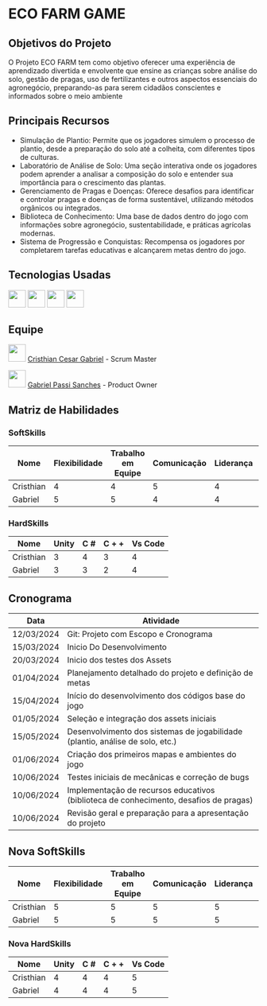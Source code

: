 # ECO FARM GAME

## Objetivos do Projeto

O Projeto ECO FARM tem como objetivo oferecer uma experiência de aprendizado divertida e envolvente que ensine as crianças sobre análise do solo, gestão de pragas, uso de fertilizantes e outros aspectos essenciais do agronegócio, preparando-as para serem cidadãos conscientes e informados sobre o meio ambiente

## Principais Recursos

- Simulação de Plantio: Permite que os jogadores simulem o processo de plantio, desde a preparação do solo até a colheita, com diferentes tipos de culturas.
- Laboratório de Análise de Solo: Uma seção interativa onde os jogadores podem aprender a analisar a composição do solo e entender sua importância para o crescimento das plantas.
- Gerenciamento de Pragas e Doenças: Oferece desafios para identificar e controlar pragas e doenças de forma sustentável, utilizando métodos orgânicos ou integrados.
- Biblioteca de Conhecimento: Uma base de dados dentro do jogo com informações sobre agronegócio, sustentabilidade, e práticas agrícolas modernas.
- Sistema de Progressão e Conquistas: Recompensa os jogadores por completarem tarefas educativas e alcançarem metas dentro do jogo.

## Tecnologias Usadas
<div>
  <img src="https://logos-world.net/wp-content/uploads/2023/01/Unity-Logo.png" height="35px">
  <img src="https://upload.wikimedia.org/wikipedia/commons/4/4f/Csharp_Logo.png" height="35px">
  <img src="https://encrypted-tbn0.gstatic.com/images?q=tbn:ANd9GcTE_sx24z8ZoHaJRps-FSfdRsRYkG03r-1lqDVVPL1HDw&s" height="35px">
  <img src="https://upload.wikimedia.org/wikipedia/commons/thumb/1/18/ISO_C%2B%2B_Logo.svg/1822px-ISO_C%2B%2B_Logo.svg.png" height="35px">
</div>


## Equipe

<img src="https://avatars.githubusercontent.com/u/102824980?v=4" height="35px"> [Cristhian Cesar Gabriel](https://github.com/AlekiBr) - Scrum Master

<img src="https://avatars.githubusercontent.com/u/101526076?v=4" height="35px"> [Gabriel Passi Sanches](https://github.com/passisanches) - Product Owner


## Matriz de Habilidades

### SoftSkills

| Nome      | Flexibilidade | Trabalho em Equipe | Comunicação | Liderança | Autonomia | Relacionamento Interpessoal | Motivação |
|-----------|---------------|--------------------|-------------|-----------|-----------|----------------------------|-----------|
| Cristhian | 4             | 4                  | 5           | 4         | 4         | 5                          | 5         |
| Gabriel   | 5             | 5                  | 4           | 4         | 4         | 5                          | 5         |

### HardSkills

| Nome      | Unity | C #     | C + +   | Vs Code   |
|-----------|-------|---------|---------|-----------|
| Cristhian | 3     | 4       | 3       | 4         |
| Gabriel   | 3     | 3       | 2       | 4         | 

## Cronograma

| Data       | Atividade                                                                              |
|------------|----------------------------------------------------------------------------------------|
| 12/03/2024 | Git: Projeto com Escopo e Cronograma                                                   |  
| 15/03/2024 | Inicio Do Desenvolvimento                                                              |
| 20/03/2024 | Inicio dos testes dos Assets                                                           |
| 01/04/2024 | Planejamento detalhado do projeto e definição de metas                                 |
| 15/04/2024 | Início do desenvolvimento dos códigos base do jogo                                     |
| 01/05/2024 | Seleção e integração dos assets iniciais                                               |
| 15/05/2024 | Desenvolvimento dos sistemas de jogabilidade (plantio, análise de solo, etc.)          |
| 01/06/2024 | Criação dos primeiros mapas e ambientes do jogo                                        |
| 10/06/2024 | Testes iniciais de mecânicas e correção de bugs                                        |
| 10/06/2024 |  Implementação de recursos educativos (biblioteca de conhecimento, desafios de pragas) |
| 10/06/2024 |  Revisão geral e preparação para a apresentação do projeto                             |





## Nova SoftSkills

| Nome      | Flexibilidade | Trabalho em Equipe | Comunicação | Liderança | Autonomia | Relacionamento Interpessoal | Motivação |
|-----------|---------------|--------------------|-------------|-----------|-----------|-----------------------------|-----------|
| Cristhian | 5             | 5                  | 5           | 5         | 5         | 5                           | 5         |
| Gabriel   | 5             | 5                  | 5           | 5         | 5         | 5                           | 5         |

### Nova HardSkills

| Nome      | Unity | C #     | C + +   | Vs Code   |
|-----------|-------|---------|---------|-----------|
| Cristhian | 4     | 4       | 4       | 5         | 
| Gabriel   | 4     | 4       | 4       | 5         | 
